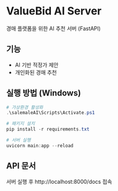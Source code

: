 # ValueBid AI Server

경매 플랫폼을 위한 AI 추천 서버 (FastAPI)

## 기능
- AI 기반 적정가 제안
- 개인화된 경매 추천

## 실행 방법 (Windows)
```powershell
# 가상환경 활성화
.\salemaleAI\Scripts\Activate.ps1

# 패키지 설치
pip install -r requirements.txt

# 서버 실행
uvicorn main:app --reload
```

## API 문서
서버 실행 후 http://localhost:8000/docs 접속